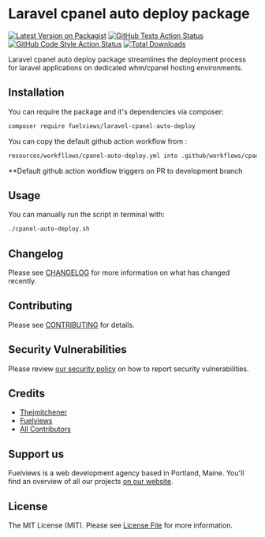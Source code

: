 # Laravel cpanel auto deploy package

[![Latest Version on Packagist](https://img.shields.io/packagist/v/fuelviews/laravel-cpanel-auto-deploy.svg?style=flat-square)](https://packagist.org/packages/fuelviews/laravel-cpanel-auto-deploy)
[![GitHub Tests Action Status](https://img.shields.io/github/actions/workflow/status/fuelviews/laravel-cpanel-auto-deploy/run-tests.yml?branch=main&label=tests&style=flat-square)](https://github.com/fuelviews/laravel-cpanel-auto-deploy/actions?query=workflow%3Arun-tests+branch%3Amain)
[![GitHub Code Style Action Status](https://img.shields.io/github/actions/workflow/status/fuelviews/laravel-cpanel-auto-deploy/fix-php-code-style-issues.yml?branch=main&label=code%20style&style=flat-square)](https://github.com/fuelviews/laravel-cpanel-auto-deploy/actions?query=workflow%3A"Fix+PHP+code+style+issues"+branch%3Amain)
[![Total Downloads](https://img.shields.io/packagist/dt/fuelviews/laravel-cpanel-auto-deploy.svg?style=flat-square)](https://packagist.org/packages/fuelviews/laravel-cpanel-auto-deploy)

Laravel cpanel auto deploy package streamlines the deployment process for laravel applications on dedicated whm/cpanel hosting environments.

## Installation

You can require the package and it's dependencies via composer:

```bash
composer require fuelviews/laravel-cpanel-auto-deploy
```

You can copy the default github action workflow from :

```bash
resources/workfllows/cpanel-auto-deploy.yml into .github/workflows/cpanel-auto-deploy.yml
```

**Default github action workflow triggers on PR to development branch

## Usage

You can manually run the script in terminal with:

```bash
./cpanel-auto-deploy.sh
```

## Changelog

Please see [CHANGELOG](CHANGELOG.md) for more information on what has changed recently.

## Contributing

Please see [CONTRIBUTING](CONTRIBUTING.md) for details.

## Security Vulnerabilities

Please review [our security policy](../../security/policy) on how to report security vulnerabilities.

## Credits

- [Thejmitchener](https://github.com/thejmitchener)
- [Fuelviews](https://github.com/fuelviews)
- [All Contributors](../../contributors)

## Support us

Fuelviews is a web development agency based in Portland, Maine. You'll find an overview of all our projects [on our website](https://fuelviews.com).

## License

The MIT License (MIT). Please see [License File](LICENSE.md) for more information.
